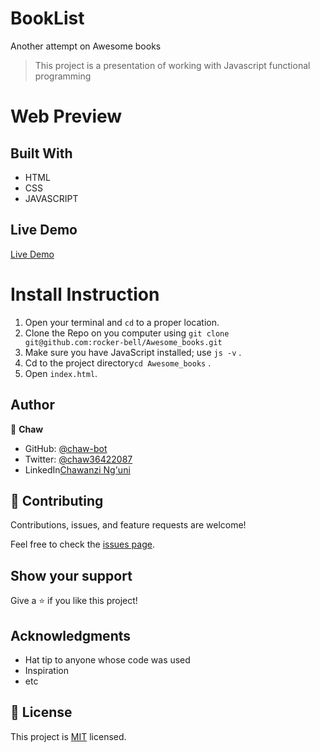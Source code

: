# BookList
Another attempt on Awesome books
> This project is a presentation of working with Javascript functional programming 

# Web Preview


## Built With

- HTML
- CSS
- JAVASCRIPT

## Live Demo

[Live Demo]()

# Install Instruction
1. Open your terminal and `cd` to a proper location.
2. Clone the Repo on you computer using `git clone git@github.com:rocker-bell/Awesome_books.git`
3. Make sure you have JavaScript installed; use `js -v` .
4. Cd to the project directory`cd Awesome_books` .
5. Open `index.html`.

## Author

👤 **Chaw**

- GitHub: [@chaw-bot](https://github.com/chaw-bot)
- Twitter: [@chaw36422087](https://twitter.com/chaw36422087)
- LinkedIn[Chawanzi Ng'uni](https://www.linkedin.com/in/chawanzi-ng-uni-449328212/)

## 🤝 Contributing

Contributions, issues, and feature requests are welcome!

Feel free to check the [issues page]().

## Show your support

Give a ⭐️ if you like this project!

## Acknowledgments

- Hat tip to anyone whose code was used
- Inspiration
- etc

## 📝 License

This project is [MIT](lic.url) licensed.